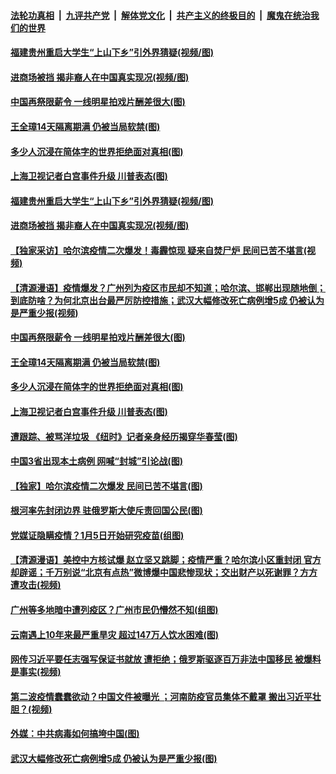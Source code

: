 

####  [法轮功真相](../../../../basic/blob/master/README.md?t=04200201) &nbsp;|&nbsp; [九评共产党](../../../../9ping.md/blob/master/README.md?t=04200201) &nbsp;|&nbsp; [解体党文化](../../../../jtdwh.md/blob/master/README.md?t=04200201)  &nbsp;|&nbsp; [共产主义的终极目的](../../../../gczydzjmd.md/blob/master/README.md?t=04200201) &nbsp;|&nbsp; [魔鬼在统治我们的世界](../../../../mgztzwmdsj.md/blob/master/README.md?t=04200201) 

#### [福建贵州重启大学生“上山下乡”引外界猜疑(视频/图)](../pages/p1/930361.md?t=04200201) 

#### [进商场被挡 揭非裔人在中国真实现况(视频/图)](../pages/p1/930359.md?t=04200201) 

#### [中国再祭限薪令 一线明星拍戏片酬差很大(图)](../pages/p1/930341.md?t=04200201) 

#### [王全璋14天隔离期满 仍被当局软禁(图)](../pages/p1/930318.md?t=04200201) 

#### [多少人沉浸在简体字的世界拒绝面对真相(图)](../pages/p1/930311.md?t=04200201) 

#### [上海卫视记者白宫事件升级 川普表态(图)](../pages/p1/930292.md?t=04200201) 

#### [福建贵州重启大学生“上山下乡”引外界猜疑(视频/图)](../pages/p1/930361.md?t=04200201) 

#### [进商场被挡 揭非裔人在中国真实现况(视频/图)](../pages/p1/930359.md?t=04200201) 

#### [【独家采访】哈尔滨疫情二次爆发！毒霾惊现 疑来自焚尸炉 民间已苦不堪言(视频)](../pages/p1/930352.md?t=04200201) 

#### [【清源漫语】疫情爆发？广州列为疫区市民却不知道；哈尔滨、邯郸出现随地倒；到底防啥？为何北京出台最严厉防控措施；武汉大幅修改死亡病例增5成 仍被认为是严重少报(视频)](../pages/p1/930276.md?t=04200201) 

#### [中国再祭限薪令 一线明星拍戏片酬差很大(图)](../pages/p1/930341.md?t=04200201) 

#### [王全璋14天隔离期满 仍被当局软禁(图)](../pages/p1/930318.md?t=04200201) 

#### [多少人沉浸在简体字的世界拒绝面对真相(图)](../pages/p1/930311.md?t=04200201) 

#### [上海卫视记者白宫事件升级 川普表态(图)](../pages/p1/930292.md?t=04200201) 

#### [遭跟踪、被骂洋垃圾 《纽时》记者亲身经历揭穿华春莹(图)](../pages/p1/930278.md?t=04200201) 

#### [中国3省出现本土病例 网喊“封城”引论战(图)](../pages/p1/930286.md?t=04200201) 

#### [【独家】哈尔滨疫情二次爆发 民间已苦不堪言(图)](../pages/p1/930212.md?t=04200201) 

#### [根河率先封闭边界 驻俄罗斯大使斥责回国公民(图)](../pages/p1/930233.md?t=04200201) 

#### [党媒证隐瞒疫情？1月5日开始研究疫苗(组图)](../pages/p1/930211.md?t=04200201) 

#### [【清源漫语】美控中方核试爆 赵立坚又跳脚；疫情严重？哈尔滨小区重封闭 官方却辟谣；千万别说“北京有点热”微博爆中国悲惨现状；交出财产以死谢罪？方方遭攻击(视频)](../pages/p1/930168.md?t=04200201) 

#### [广州等多地暗中遭列疫区？广州市民仍懵然不知(组图)](../pages/p1/930151.md?t=04200201) 

#### [云南遇上10年来最严重旱灾 超过147万人饮水困难(图)](../pages/p1/930157.md?t=04200201) 

#### [网传习近平要任志强写保证书就放 遭拒绝；俄罗斯驱逐百万非法中国移民 被爆料是事实(视频)](../pages/p1/930166.md?t=04200201) 

#### [第二波疫情蠢蠢欲动？中国文件被曝光 ；河南防疫官员集体不戴罩 搬出习近平壮胆？(视频)](../pages/p1/930130.md?t=04200201) 

#### [外媒：中共病毒如何搞垮中国(图)](../pages/p1/930153.md?t=04200201) 

#### [武汉大幅修改死亡病例增5成 仍被认为是严重少报(图)](../pages/p1/930145.md?t=04200201) 

